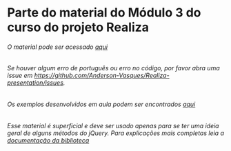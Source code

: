 # Parte do material do Módulo 3 do curso do projeto Realiza

###### O material pode ser acessado [aqui](https://gitpitch.com/Anderson-Vasques/Realiza-presentation/)
###### Se houver algum erro de português ou erro no código, por favor abra uma issue em https://github.com/Anderson-Vasques/Realiza-presentation/issues.

###### Os exemplos desenvolvidos em aula podem ser encontrados [aqui](https://github.com/Anderson-Vasques/Realiza-exemplos)


###### Esse material é superficial e deve ser usado apenas para se ter uma ideia geral de alguns métodos do jQuery. Para explicações mais completas leia a [documentação da biblioteca](https://api.jquery.com/)
